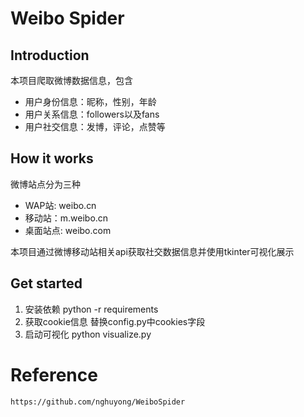 # Weibo Spider

## Introduction

本项目爬取微博数据信息，包含

- 用户身份信息：昵称，性别，年龄
- 用户关系信息：followers以及fans
- 用户社交信息：发博，评论，点赞等

## How it works

微博站点分为三种

- WAP站: weibo.cn
- 移动站：m.weibo.cn
- 桌面站点: weibo.com

本项目通过微博移动站相关api获取社交数据信息并使用tkinter可视化展示

## Get started

1. 安装依赖 python -r requirements
2. 获取cookie信息 替换config.py中cookies字段
3. 启动可视化 python visualize.py

# Reference

    https://github.com/nghuyong/WeiboSpider
